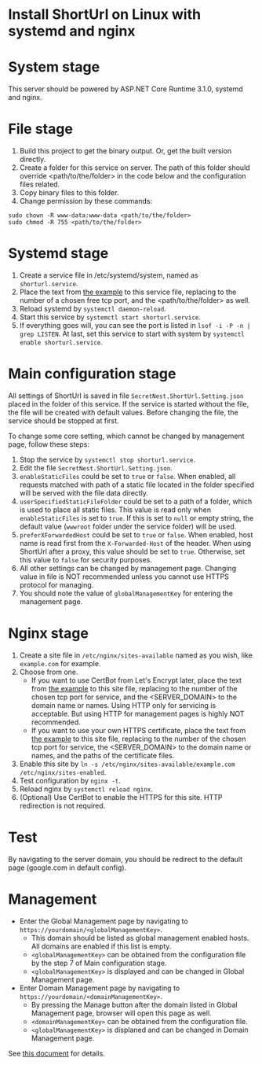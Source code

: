 # Install ShortUrl on Linux with systemd and nginx

# System stage
This server should be powered by ASP.NET Core Runtime 3.1.0, systemd and nginx.

# File stage
1. Build this project to get the binary output. Or, get the built version directly.
2. Create a folder for this service on server. The path of this folder should override <path/to/the/folder> in the code below and the configuration files related.
3. Copy binary files to this folder.
4. Change permission by these commands:
```
sudo chown -R www-data:www-data <path/to/the/folder>
sudo chmod -R 755 <path/to/the/folder>
```

# Systemd stage
1. Create a service file in /etc/systemd/system, named as ```shorturl.service```.
2. Place the text from [the example](shorturl.service) to this service file, replacing <port> to the number of a chosen free tcp port, and the <path/to/the/folder> as well.
3. Reload systemd by ```systemctl daemon-reload```.
4. Start this service by ```systemctl start shorturl.service```.
5. If everything goes will, you can see the port is listed in ```lsof -i -P -n | grep LISTEN```. At last, set this service to start with system by ```systemctl enable shorturl.service```.

# Main configuration stage
All settings of ShortUrl is saved in file ```SecretNest.ShortUrl.Setting.json``` placed in the folder of this service. If the service is started without the file, the file will be created with default values. Before changing the file, the service should be stopped at first.

To change some core setting, which cannot be changed by management page, follow these steps:

1. Stop the service by ```systemctl stop shorturl.service```.
2. Edit the file ```SecretNest.ShortUrl.Setting.json```.
3. ```enableStaticFiles``` could be set to ```true``` or ```false```. When enabled, all requests matched with path of a static file located in the folder specified will be served with the file data directly.
4. ```userSpecifiedStaticFileFolder``` could be set to a path of a folder, which is used to place all static files. This value is read only when ```enableStaticFiles``` is set to ```true```. If this is set to ```null``` or empty string, the default value (```wwwroot``` folder under the service folder) will be used.
5. ```preferXForwardedHost``` could be set to ```true``` or ```false```. When enabled, host name is read first from the ```X-Forwarded-Host``` of the header. When using ShortUrl after a proxy, this value should be set to ```true```. Otherwise, set this value to ```false``` for security purposes.
6. All other settings can be changed by management page. Changing value in file is NOT recommended unless you cannot use HTTPS protocol for managing.
7. You should note the value of ```globalManagementKey``` for entering the management page.

# Nginx stage
1. Create a site file in ```/etc/nginx/sites-available``` named as you wish, like ```example.com``` for example.
2. Choose from one.
   - If you want to use CertBot from Let's Encrypt later, place the text from [the example](nginx.http) to this site file, replacing <port> to the number of the chosen tcp port for service, and the <SERVER_DOMAIN> to the domain name or names. Using HTTP only for servicing is acceptable. But using HTTP for management pages is highly NOT recommended.
   - If you want to use your own HTTPS certificate, place the text from [the example](nginx.https) to this site file, replacing <port> to the number of the chosen tcp port for service, the <SERVER_DOMAIN> to the domain name or names, and the paths of the certificate files.
3. Enable this site by ```ln -s /etc/nginx/sites-available/example.com /etc/nginx/sites-enabled```.
4. Test configuration by ```nginx -t```.
5. Reload nginx by ```systemctl reload nginx```.
6. (Optional) Use CertBot to enable the HTTPS for this site. HTTP redirection is not required.

# Test
By navigating to the server domain, you should be redirect to the default page (google.com in default config).

# Management
* Enter the Global Management page by navigating to ```https://yourdomain/<globalManagementKey>```. 
  - This domain should be listed as global management enabled hosts. All domains are enabled if this list is empty.
  - ```<globalManagementKey>``` can be obtained from the configuration file by the step 7 of Main configuration stage.
  - ```<globalManagementKey>``` is displayed and can be changed in Global Management page.
* Enter Domain Management page by navigating to ```https://yourdomain/<domainManagementKey>```.
  - By pressing the Manage button after the domain listed in Global Management page, browser will open this page as well.
  - ```<domainManagementKey>``` can be obtained from the configuration file.
  - ```<globalManagementKey>``` is displaned and can be changed in Domain Management page.

See [this document](../../management) for details.
